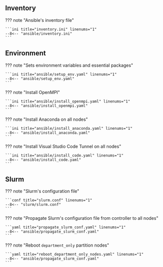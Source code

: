 ## Inventory

??? note "Ansible's inventory file"

    ```ini title="inventory.ini" linenums="1"
    --8<-- "ansible/inventory.ini"
    ```

## Environment

??? note "Sets environment variables and essential packages"

    ```ini title="ansible/setup_env.yaml" linenums="1"
    --8<-- "ansible/setup_env.yaml"
    ```

??? note "Install OpenMPI"

    ```ini title="ansible/install_openmpi.yaml" linenums="1"
    --8<-- "ansible/install_openmpi.yaml"
    ```

??? note "Install Anaconda on all nodes"

    ```ini title="ansible/install_anaconda.yaml" linenums="1"
    --8<-- "ansible/install_anaconda.yaml"
    ```

??? note "Install Visual Studio Code Tunnel on all nodes"

    ```ini title="ansible/install_code.yaml" linenums="1"
    --8<-- "ansible/install_code.yaml"
    ```

## Slurm

??? note "Slurm's configuration file"
    
    ```conf title="slurm.conf" linenums="1"
    --8<-- "slurm/slurm.conf"
    ```

??? note "Propagate Slurm's configuration file from controller to all nodes"
    
    ```yaml title="propagate_slurm_conf.yaml" linenums="1"
    --8<-- "ansible/propagate_slurm_conf.yaml"
    ```

??? note "Reboot `department_only` partition nodes"
    
    ```yaml title="reboot_department_only_nodes.yaml" linenums="1"
    --8<-- "ansible/propagate_slurm_conf.yaml"
    ```